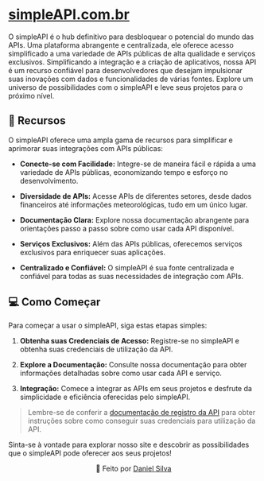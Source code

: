 # [simpleAPI.com.br](https://www.simpleAPI.com.br/)

O simpleAPI é o hub definitivo para desbloquear o potencial do mundo das APIs. Uma plataforma abrangente e centralizada, ele oferece acesso simplificado a uma variedade de APIs públicas de alta qualidade e serviços exclusivos. Simplificando a integração e a criação de aplicativos, nossa API é um recurso confiável para desenvolvedores que desejam impulsionar suas inovações com dados e funcionalidades de várias fontes. Explore um universo de possibilidades com o simpleAPI e leve seus projetos para o próximo nível.

## 🚀 Recursos

O simpleAPI oferece uma ampla gama de recursos para simplificar e aprimorar suas integrações com APIs públicas:

- **Conecte-se com Facilidade:** Integre-se de maneira fácil e rápida a uma variedade de APIs públicas, economizando tempo e esforço no desenvolvimento.

- **Diversidade de APIs:** Acesse APIs de diferentes setores, desde dados financeiros até informações meteorológicas, tudo em um único lugar.

- **Documentação Clara:** Explore nossa documentação abrangente para orientações passo a passo sobre como usar cada API disponível.

- **Serviços Exclusivos:** Além das APIs públicas, oferecemos serviços exclusivos para enriquecer suas aplicações.

- **Centralizado e Confiável:** O simpleAPI é sua fonte centralizada e confiável para todas as suas necessidades de integração com APIs.

## 💻 Como Começar

Para começar a usar o simpleAPI, siga estas etapas simples:

1. **Obtenha suas Credenciais de Acesso:** Registre-se no simpleAPI e obtenha suas credenciais de utilização da API.

2. **Explore a Documentação:** Consulte nossa documentação para obter informações detalhadas sobre como usar cada API e serviço.

3. **Integração:** Comece a integrar as APIs em seus projetos e desfrute da simplicidade e eficiência oferecidas pelo simpleAPI.

> Lembre-se de conferir a [documentação de registro da API](link_para_documentacao_de_registro_da_api) para obter instruções sobre como conseguir suas credenciais para utilização da API.

Sinta-se à vontade para explorar nosso site e descobrir as possibilidades que o simpleAPI pode oferecer aos seus projetos!

<p align="center">
  🚀 Feito por <a href="https://www.linkedin.com/in/daniel-silva-1a3209196/">Daniel Silva</a>
</p>
